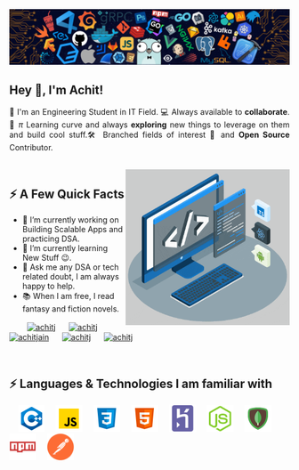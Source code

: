<img src="./assets/header_.png">
<h2>Hey 👋, I'm Achit!</h2>

<p align="Justify"> 🤘 I'm an Engineering Student in IT Field. 💻 Always available to <strong>collaborate</strong>. 🤝 <i>π</i> Learning curve and always <b>exploring</b> new things to leverage on them and build cool stuff.🛠️ Branched fields of interest 🌴 and <b>Open Source</b> Contributor.</p>

<br>


<img align="right" height="280" src="./assets/techstack.gif"/>

<div>
<h2>⚡️ A Few Quick Facts</h2>
<ul>
<li>🔭 I’m currently working on Building Scalable Apps and  practicing DSA.
<li>🌱 I’m currently learning New Stuff 😉.
<li>💬 Ask me any DSA or tech related doubt, I am always happy to help.
<li>📚 When I am free, I read fantasy and fiction novels.
</ul>

<p align="left">
&nbsp;&nbsp;&nbsp;&nbsp;&nbsp;&nbsp;&nbsp;&nbsp;<a href="https://codepen.io/achitj" target="_blank"><img align="center" src="https://raw.githubusercontent.com/rahuldkjain/github-profile-readme-generator/master/src/images/icons/Social/codepen.svg" alt="achitj" height="30" width="40" /></a>
&nbsp;&nbsp;&nbsp;&nbsp; <a href="https://linkedin.com/in/achitj" target="_blank"><img align="center" src="https://raw.githubusercontent.com/rahuldkjain/github-profile-readme-generator/master/src/images/icons/Social/linked-in-alt.svg" alt="achitj" height="30" width="40" /></a>
&nbsp;&nbsp;&nbsp;&nbsp; <a href="https://instagram.com/achitjain" target="_blank"><img align="center" src="https://raw.githubusercontent.com/rahuldkjain/github-profile-readme-generator/master/src/images/icons/Social/instagram.svg" alt="achitjain" height="30" width="40" /></a>
&nbsp;&nbsp;&nbsp;&nbsp; <a href="https://www.codechef.com/users/achitj" target="_blank"><img align="center" src="https://cdn.jsdelivr.net/npm/simple-icons@3.1.0/icons/codechef.svg" alt="achitj" height="30" width="40" /></a>
&nbsp;&nbsp;&nbsp;&nbsp; <a href="https://www.leetcode.com/achitj" target="_blank"><img align="center" src="https://raw.githubusercontent.com/rahuldkjain/github-profile-readme-generator/master/src/images/icons/Social/leet-code.svg" alt="achitj" height="30" width="40" /></a>
</p>
</div>

<br>

## ⚡️ Languages & Technologies I am familiar with
<p>
&nbsp;&nbsp;&nbsp;&nbsp;<img src="./assets/c++.svg" alt="C++" width="48" height="48"/>
&nbsp;&nbsp;&nbsp;&nbsp;<img src="./assets/javascript.svg" alt="JavaScript Logo" width="48" height="48"/>
&nbsp;&nbsp;&nbsp;&nbsp;<img src="./assets/css3.svg" alt="CSS" width="48" height="48"/>
&nbsp;&nbsp;&nbsp;&nbsp;<img src="./assets/html-5.svg" alt="HTML" width="48" height="48"/>
&nbsp;&nbsp;&nbsp;&nbsp;<img src="./assets/heroku-plain.svg" alt="ReactJS" width="49" height="49"/>
&nbsp;&nbsp;&nbsp;&nbsp;<img src="./assets/nodejs.svg" alt="Node JS" width="48" height="48"/>
&nbsp;&nbsp;&nbsp;&nbsp;<img src="./assets/mongodb.svg" alt="Node JS" width="48" height="48"/>
&nbsp;&nbsp;&nbsp;&nbsp;<img src="./assets/npm.svg" alt="Node JS" width="48" height="48"/>
&nbsp;&nbsp;&nbsp;&nbsp;<img src="./assets/postman.png" alt="Node JS" width="48" height="48"/>
</p>
